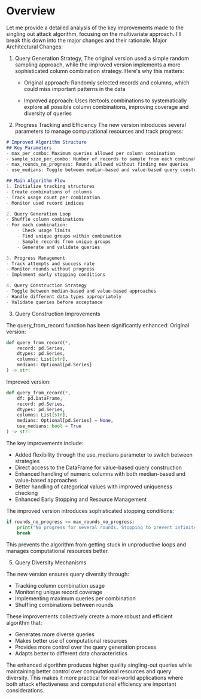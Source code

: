 # Overview

Let me provide a detailed analysis of the key improvements made to the singling out attack algorithm, focusing on the multivariate approach. I'll break this down into the major changes and their rationale.
Major Architectural Changes:

1. Query Generation Strategy, The original version used a simple random sampling approach, while the improved version implements a more sophisticated column combination strategy. Here's why this matters:

    * Original approach: Randomly selected records and columns, which could miss important patterns in the data

    * Improved approach: Uses itertools.combinations to systematically explore all possible column combinations, improving coverage and diversity of queries

2. Progress Tracking and Efficiency
The new version introduces several parameters to manage computational resources and track progress:

``` markdown
# Improved Algorithm Structure
## Key Parameters
- max_per_combo: Maximum queries allowed per column combination
- sample_size_per_combo: Number of records to sample from each combination
- max_rounds_no_progress: Rounds allowed without finding new queries
- use_medians: Toggle between median-based and value-based query construction

## Main Algorithm Flow
1. Initialize tracking structures
- Create combinations of columns
- Track usage count per combination
- Monitor used record indices

2. Query Generation Loop
- Shuffle column combinations
- For each combination:
    - Check usage limits
    - Find unique groups within combination
    - Sample records from unique groups
    - Generate and validate queries

3. Progress Management
- Track attempts and success rate
- Monitor rounds without progress
- Implement early stopping conditions

4. Query Construction Strategy
- Toggle between median-based and value-based approaches
- Handle different data types appropriately
- Validate queries before acceptance

```

3. Query Construction Improvements

The query_from_record function has been significantly enhanced:
Original version:

``` python
def query_from_record(*,
    record: pd.Series,
    dtypes: pd.Series,
    columns: List[str],
    medians: Optional[pd.Series]
) -> str:
```

Improved version:

``` python
def query_from_record(*,
    df: pd.DataFrame,
    record: pd.Series,
    dtypes: pd.Series,
    columns: List[str],
    medians: Optional[pd.Series] = None,
    use_medians: bool = True
) -> str:
```

The key improvements include:

* Added flexibility through the use_medians parameter to switch between strategies
* Direct access to the DataFrame for value-based query construction
* Enhanced handling of numeric columns with both median-based and value-based approaches
* Better handling of categorical values with improved uniqueness checking
* Enhanced Early Stopping and Resource Management

The improved version introduces sophisticated stopping conditions:

``` python
if rounds_no_progress >= max_rounds_no_progress:
    print("No progress for several rounds. Stopping to prevent infinite loop.")
    break
```
This prevents the algorithm from getting stuck in unproductive loops and manages computational resources better.

5. Query Diversity Mechanisms

The new version ensures query diversity through:

* Tracking column combination usage
* Monitoring unique record coverage
* Implementing maximum queries per combination
* Shuffling combinations between rounds

These improvements collectively create a more robust and efficient algorithm that:

* Generates more diverse queries
* Makes better use of computational resources
* Provides more control over the query generation process
* Adapts better to different data characteristics

The enhanced algorithm produces higher quality singling-out queries while maintaining better control over computational resources and query diversity. This makes it more practical for real-world applications where both attack effectiveness and computational efficiency are important considerations.